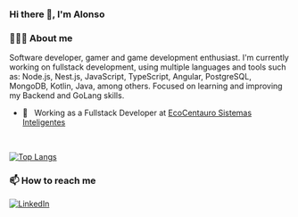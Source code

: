 ### Hi there 👋, I'm Alonso

<!--
**alonsofritz/alonsofritz** is a ✨ _special_ ✨ repository because its `README.md` (this file) appears on your GitHub profile.

Here are some ideas to get you started:

- 🔭 I’m currently working on ...
- 🌱 I’m currently learning ...
- 👯 I’m looking to collaborate on ...
- 🤔 I’m looking for help with ...
- 💬 Ask me about ...
- 📫 How to reach me: ...
- 😄 Pronouns: ...
- ⚡ Fun fact: ...
-->

<h3> 👨🏻‍💻 About me </h3>
Software developer, gamer and game development enthusiast. 
I'm currently working on fullstack development, using multiple languages ​​and tools such as: Node.js, Nest.js, JavaScript, TypeScript, Angular, PostgreSQL, MongoDB, Kotlin, Java, among others. 
Focused on learning and improving my Backend and GoLang skills.

- 💼 &nbsp; Working as a Fullstack Developer at [EcoCentauro Sistemas Inteligentes](https://www.linkedin.com/company/ecocentauro-sistemas/)

<br/>

[![Top Langs](https://github-readme-stats.vercel.app/api/top-langs/?username=alonsofritz&layout=compact&langs_count=10&count_private=true&include_all_commits=true&show_icons=true&theme=radical)](https://github.com/anuraghazra/github-readme-stats)

<h3> 📫 How to reach me </h3>

<p>
<a href="https://www.linkedin.com/in/alonsofritz/"><img alt="LinkedIn" src="https://img.shields.io/badge/LinkedIn-alonsofritz-blue?style=flat-square&logo=linkedin"></a>
</p>

